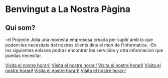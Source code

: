 # Benvingut a La Nostra Pàgina
## Qui som?
  -el Projecte Jolia una modesta empresesa creada per suplir amb lo que podem les necesitats del nostres clients dins el mon de l'informatica. 
  -En los siguientes enlaces podras encontrar los servicios y otra informacion que puedas necesitar.

<a href="https://jllabres3.github.io/horari.html">Visita el nostre horari!</a>
<a href="https://jllabres3.github.io/horari.html">Visita el nostre horari!</a>
<a href="https://jllabres3.github.io/horari.html">Visita el nostre horari!</a>
<a href="https://jllabres3.github.io/horari.html">Visita el nostre horari!</a>
<a href="https://jllabres3.github.io/horari.html">Visita el nostre horari!</a>
<a href="https://jllabres3.github.io/horari.html">Visita el nostre horari!</a>
